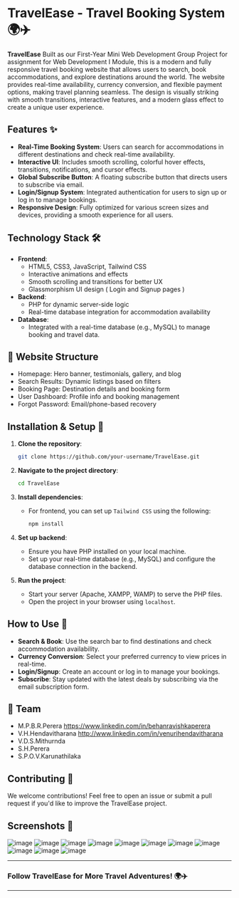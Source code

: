 # TravelEase - Travel Booking System🌍✈️

**TravelEase** Built as our First-Year Mini Web Development Group Project for assignment for Web Development I Module, this is a modern and fully responsive travel booking website that allows users to search, book accommodations, and explore destinations around the world. The website provides real-time availability, currency conversion, and flexible payment options, making travel planning seamless. The design is visually striking with smooth transitions, interactive features, and a modern glass effect to create a unique user experience.

## Features ✨

- **Real-Time Booking System**: Users can search for accommodations in different destinations and check real-time availability.
- **Interactive UI**: Includes smooth scrolling, colorful hover effects, transitions, notifications, and cursor effects.
- **Global Subscribe Button**: A floating subscribe button that directs users to subscribe via email.
- **Login/Signup System**: Integrated authentication for users to sign up or log in to manage bookings.
- **Responsive Design**: Fully optimized for various screen sizes and devices, providing a smooth experience for all users.

## Technology Stack 🛠️

- **Frontend**: 
  - HTML5, CSS3, JavaScript, Tailwind CSS
  - Interactive animations and effects
  - Smooth scrolling and transitions for better UX
  - Glassmorphism UI design ( Login and Signup pages )
- **Backend**:
  - PHP for dynamic server-side logic
  - Real-time database integration for accommodation availability
- **Database**:
  - Integrated with a real-time database (e.g., MySQL) to manage booking and travel data.
 
## 📁 Website Structure

  - Homepage: Hero banner, testimonials, gallery, and blog
  - Search Results: Dynamic listings based on filters
  - Booking Page: Destination details and booking form
  - User Dashboard: Profile info and booking management
  - Forgot Password: Email/phone-based recovery

## Installation & Setup 🚀

1. **Clone the repository**:
   ```bash
   git clone https://github.com/your-username/TravelEase.git
   ```

2. **Navigate to the project directory**:
   ```bash
   cd TravelEase
   ```

3. **Install dependencies**:
   - For frontend, you can set up `Tailwind CSS` using the following:
     ```bash
     npm install
     ```

4. **Set up backend**:
   - Ensure you have PHP installed on your local machine.
   - Set up your real-time database (e.g., MySQL) and configure the database connection in the backend.

5. **Run the project**:
   - Start your server (Apache, XAMPP, WAMP) to serve the PHP files.
   - Open the project in your browser using `localhost`.

## How to Use 🌟

- **Search & Book**: Use the search bar to find destinations and check accommodation availability.
- **Currency Conversion**: Select your preferred currency to view prices in real-time.
- **Login/Signup**: Create an account or log in to manage your bookings.
- **Subscribe**: Stay updated with the latest deals by subscribing via the email subscription form.

## 👥 Team
- M.P.B.R.Perera https://www.linkedin.com/in/behanravishkaperera
- V.H.Hendavitharana http://www.linkedin.com/in/venurihendavitharana
- V.D.S.Mithurnda
- S.H.Perera
- S.P.O.V.Karunathilaka

## Contributing 🤝

We welcome contributions! Feel free to open an issue or submit a pull request if you'd like to improve the TravelEase project.

## Screenshots 📸
![image](https://github.com/user-attachments/assets/9c5c9625-4ee2-4912-8437-9b7d2214b48d)
![image](https://github.com/user-attachments/assets/28ea1259-1a2a-49e4-85ac-4b664cfd3f21)
![image](https://github.com/user-attachments/assets/7f99c835-e843-40c9-bb8f-e8e920656205)
![image](https://github.com/user-attachments/assets/1595f3ac-a4fe-4f5e-ac7a-8de98866264b)
![image](https://github.com/user-attachments/assets/14ee74bd-910c-4ff0-9025-40f420dd227c)
![image](https://github.com/user-attachments/assets/27966da9-9954-4391-984e-ca942a540349)
![image](https://github.com/user-attachments/assets/94dbb8b8-9a47-4f1b-a45a-96627faf6dc6)
![image](https://github.com/user-attachments/assets/416011f1-610c-4dcf-9ff5-2a9edf3518d0)
![image](https://github.com/user-attachments/assets/6870ddee-568f-4230-80ab-4048bed7a6ba)
![image](https://github.com/user-attachments/assets/19675708-2e75-4451-8719-329b9ad1156c)
![image](https://github.com/user-attachments/assets/586d545c-fa23-453a-a183-58252e23cf64)

---

### Follow TravelEase for More Travel Adventures! 🌍✈️

---
